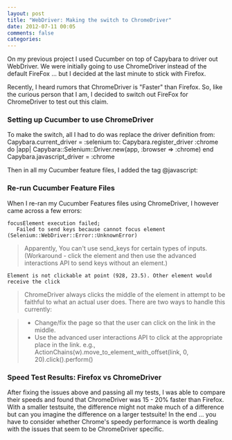 ```yaml
---
layout: post
title: "WebDriver: Making the switch to ChromeDriver"
date: 2012-07-11 00:05
comments: false
categories: 
---
```


On my previous project I used Cucumber on top of Capybara to driver out WebDriver. We were initially going to use ChromeDriver instead of the default FireFox ... but I decided at the last minute to stick with Firefox.

Recently, I heard rumors that ChromeDriver is "Faster" than Firefox. So, like the curious person that I am, I decided to switch out FireFox for ChromeDriver to test out this claim. 

### Setting up Cucumber to use ChromeDriver

To make the switch, all I had to do was replace the driver definition from:
	Capybara.current_driver = :selenium	
to:
	Capybara.register_driver :chrome do |app|
	    Capybara::Selenium::Driver.new(app, :browser => :chrome)
	  end
	Capybara.javascript_driver = :chrome

Then in all my Cucumber feature files, I added the tag @javascript:

### Re-run Cucumber Feature Files

When I re-ran my Cucumber Features files using ChromeDriver, I however came across a few errors:
	
	focusElement execution failed;
       Failed to send keys because cannot focus element (Selenium::WebDriver::Error::UnknownError)

> Apparently, You can't use send_keys for certain types of inputs. (Workaround - click the element and then use the advanced interactions API to send keys without an element.) 
	
	Element is not clickable at point (928, 23.5). Other element would receive the click
	
> ChromeDriver always clicks the middle of the element in attempt to be faithful to what an actual user does.
There are two ways to handle this currently:

> * Change/fix the page so that the user can click on the link in the middle.
> * Use the advanced user interactions API to click at the appropriate place in the link. e.g., ActionChains(w).move_to_element_with_offset(link, 0, 20).click().perform()

### Speed Test Results: Firefox vs ChromeDriver

After fixing the issues above and passing all my tests, I was able to compare their speeds and found that ChromeDriver was 15 - 20% faster than Firefox. With a smaller testsuite, the difference might not make much of a difference but can you imagine the difference on a larger testsuite! In the end ... you have to consider whether Chrome's speedy performance is worth dealing with the issues that seem to be ChromeDriver specific. 
